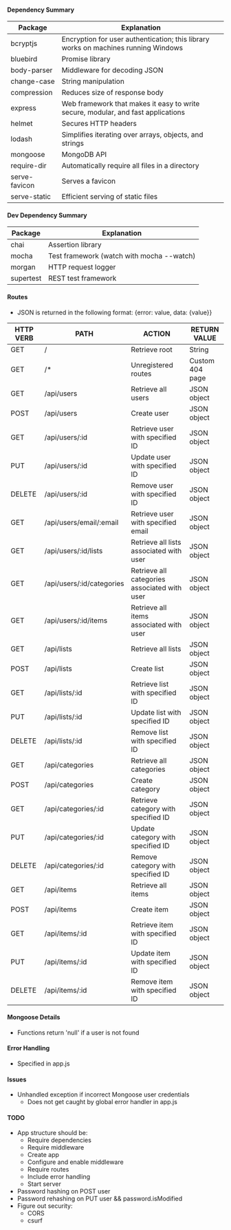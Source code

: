 #### Dependency Summary
| Package | Explanation |
| ------- | ----------- |
| bcryptjs | Encryption for user authentication; this library works on machines running Windows |
| bluebird | Promise library |
| body-parser | Middleware for decoding JSON |
| change-case | String manipulation |
| compression | Reduces size of response body |
| express | Web framework that makes it easy to write secure, modular, and fast applications |
| helmet | Secures HTTP headers |
| lodash | Simplifies iterating over arrays, objects, and strings |
| mongoose | MongoDB API |
| require-dir | Automatically require all files in a directory |
| serve-favicon | Serves a favicon |
| serve-static | Efficient serving of static files |

#### Dev Dependency Summary
| Package | Explanation |
| ------- | ----------- |
| chai | Assertion library |
| mocha | Test framework (watch with mocha --watch) |
| morgan | HTTP request logger |
| supertest | REST test framework |

#### Routes
* JSON is returned in the following format: {error: value, data: {value}}

| HTTP VERB | PATH | ACTION | RETURN VALUE |
| --------- | ---- | ------ | ------------ |
| GET | / | Retrieve root | String |
| GET | /* | Unregistered routes | Custom 404 page |
| GET | /api/users | Retrieve all users | JSON object |
| POST | /api/users | Create user | JSON object |
| GET | /api/users/:id | Retrieve user with specified ID | JSON object |
| PUT | /api/users/:id | Update user with specified ID | JSON object |
| DELETE | /api/users/:id | Remove user with specified ID | JSON object |
| GET | /api/users/email/:email | Retrieve user with specified email | JSON object |
| GET | /api/users/:id/lists | Retrieve all lists associated with user | JSON object |
| GET | /api/users/:id/categories | Retrieve all categories associated with user | JSON object |
| GET | /api/users/:id/items | Retrieve all items associated with user | JSON object |
| GET | /api/lists | Retrieve all lists | JSON object |
| POST | /api/lists | Create list | JSON object |
| GET | /api/lists/:id | Retrieve list with specified ID | JSON object |
| PUT | /api/lists/:id | Update list with specified ID | JSON object |
| DELETE | /api/lists/:id | Remove list with specified ID | JSON object |
| GET | /api/categories | Retrieve all categories | JSON object |
| POST | /api/categories | Create category | JSON object |
| GET | /api/categories/:id | Retrieve category with specified ID | JSON object |
| PUT | /api/categories/:id | Update category with specified ID | JSON object |
| DELETE | /api/categories/:id | Remove category with specified ID | JSON object |
| GET | /api/items | Retrieve all items | JSON object |
| POST | /api/items | Create item | JSON object |
| GET | /api/items/:id | Retrieve item with specified ID | JSON object |
| PUT | /api/items/:id | Update item with specified ID | JSON object |
| DELETE | /api/items/:id | Remove item with specified ID | JSON object |

#### Mongoose Details
* Functions return 'null' if a user is not found

#### Error Handling
* Specified in app.js

#### Issues
* Unhandled exception if incorrect Mongoose user credentials
	* Does not get caught by global error handler in app.js

#### TODO
* App structure should be:
	* Require dependencies
	* Require middleware
	* Create app
	* Configure and enable middleware
	* Require routes
	* Include error handling
	* Start server
* Password hashing on POST user
* Password rehashing on PUT user && password.isModified
* Figure out security:
	* CORS
	* csurf
